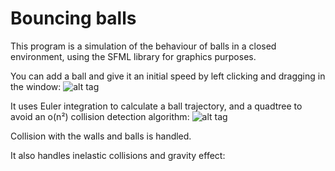 # Bouncing balls
This program is a simulation of the behaviour of balls in a closed environment, using the SFML library for graphics purposes.

You can add a ball and give it an initial speed by left clicking and dragging in the window:
![alt tag](http://i.imgur.com/9kmdTgH.gif)

It uses Euler integration to calculate a ball trajectory, and a quadtree to avoid an o(n²) collision detection algorithm:
![alt tag](http://i.imgur.com/Fvj9FUk.gif)

Collision with the walls and balls is handled.

It also handles inelastic collisions and gravity effect:


